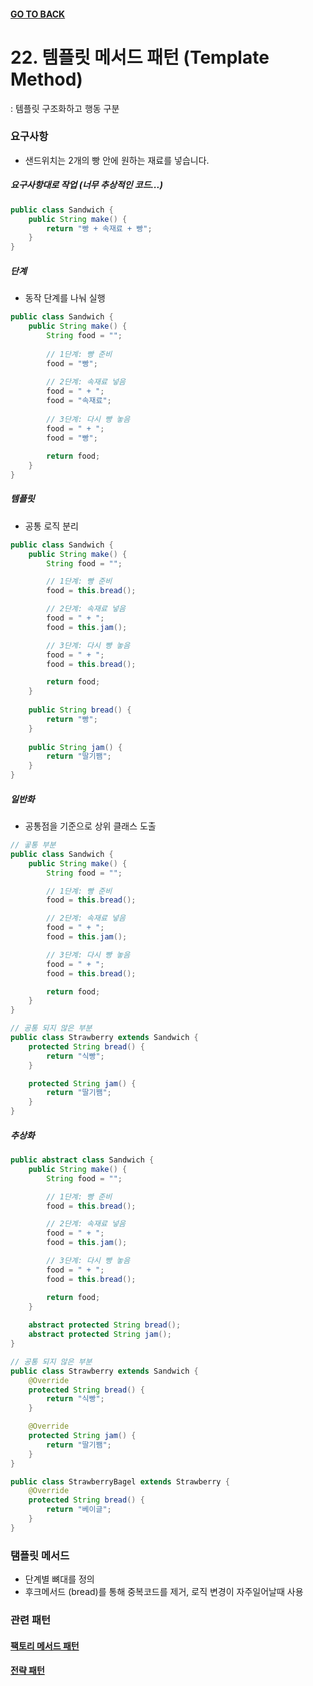#### [GO TO BACK](../README.md)

# 22. 템플릿 메서드 패턴 (Template Method)
: 템플릿 구조화하고 행동 구분

### 요구사항
- 샌드위치는 2개의 빵 안에 원하는 재료를 넣습니다.
##### 요구사항대로 작업 (너무 추상적인 코드...)
```java
public class Sandwich {
    public String make() {
        return "빵 + 속재료 + 빵";
    }
}
```
##### 단계
- 동작 단계를 나눠 실행
```java
public class Sandwich {
    public String make() {
        String food = "";
	
        // 1단계: 빵 준비
        food = "빵";
		
        // 2단계: 속재료 넣음
        food = " + ";
        food = "속재료";
		
        // 3단계: 다시 빵 놓음
        food = " + ";
        food = "빵";
		
        return food;
    }
}
```
##### 템플릿
- 공통 로직 분리
```java
public class Sandwich {
    public String make() {
        String food = "";

        // 1단계: 빵 준비
        food = this.bread();

        // 2단계: 속재료 넣음
        food = " + ";
        food = this.jam();

        // 3단계: 다시 빵 놓음
        food = " + ";
        food = this.bread();

        return food;
    }
    
    public String bread() { 
        return "빵";
    }
    
    public String jam() {
        return "딸기쨈"; 
    }
}
```
##### 일반화
- 공통점을 기준으로 상위 클래스 도출
```java
// 곻통 부분
public class Sandwich {
    public String make() {
        String food = "";

        // 1단계: 빵 준비
        food = this.bread();

        // 2단계: 속재료 넣음
        food = " + ";
        food = this.jam();

        // 3단계: 다시 빵 놓음
        food = " + ";
        food = this.bread();

        return food;
    }
}

// 공통 되지 않은 부분
public class Strawberry extends Sandwich {
    protected String bread() {
        return "식빵";
    }

    protected String jam() {
        return "딸기쨈";
    }
}
```
##### 추상화
```java
public abstract class Sandwich {
    public String make() {
        String food = "";

        // 1단계: 빵 준비
        food = this.bread();

        // 2단계: 속재료 넣음
        food = " + ";
        food = this.jam();

        // 3단계: 다시 빵 놓음
        food = " + ";
        food = this.bread();

        return food;
    }
    
    abstract protected String bread();
    abstract protected String jam();
}

// 공통 되지 않은 부분
public class Strawberry extends Sandwich {
    @Override
    protected String bread() {
        return "식빵";
    }

    @Override
    protected String jam() {
        return "딸기쨈";
    }
}

public class StrawberryBagel extends Strawberry {
    @Override
    protected String bread() {
        return "베이글";
    }
}
```

### 탬플릿 메서드
- 단계별 뼈대를 정의
- 후크메서드 (bread)를 통해 중복코드를 제거, 로직 변경이 자주일어날때 사용

### 관련 패턴
#### [팩토리 메서드 패턴](../chapter3/README.md)
#### [전략 패턴](../chapter23/README.md)
